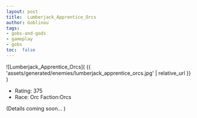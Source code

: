 ```yaml
---
layout: post
title:  Lumberjack_Apprentice_Orcs
author: Goblinou
tags:
- gobs-and-gods
- gameplay
- gobs
toc:  false
---
```


![Lumberjack_Apprentice_Orcs]( {{ 'assets/generated/enemies/lumberjack_apprentice_orcs.jpg' | relative_url }} )
- Rating: 375
- Race: Orc  Faction:Orcs

(Details coming soon... )